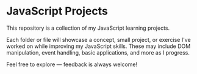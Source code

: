 # JavaScript Projects

This repository is a collection of my JavaScript learning projects.

Each folder or file will showcase a concept, small project, or exercise I've worked on while improving my JavaScript skills. These may include DOM manipulation, event handling, basic applications, and more as I progress.

Feel free to explore — feedback is always welcome!